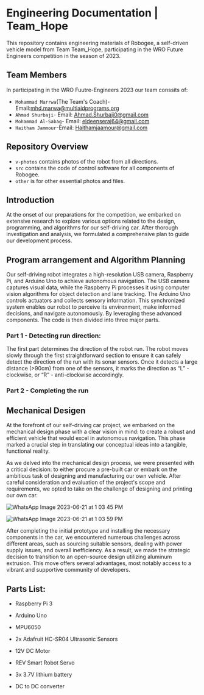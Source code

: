 Engineering Documentation | Team_Hope
====

This repository contains engineering materials of Robogee, a self-driven vehicle model from Team Team_Hope, participating in the WRO Future Engineers competition in the season of 2023.


## Team Members
In participating in the WRO Fuutre-Engineers 2023 our team conssits of:

* `Mohammad Marrwa`(The Team's Coach)-Email:mhd.marwa@multiaidprograms.org
* `Ahmad Shurbaji`- Email: Ahmad.Shurbaji0@gmail.com 
* `Mohammad Al-Sabag`- Email: eldeenseraj64@gmail.com 
* `Haitham Jammour`-Email: Haithamjaamour@gmail.com





## Repository Overview

* `v-photos` contains photos of the robot from all directions.
* `src` contains the code of control software for all components of Robogee.
* `other` is for other essential photos and files.

## Introduction

At the onset of our preparations for the competition, we embarked on extensive research to explore various options related to the design, programming, and algorithms for our self-driving car. After thorough investigation and analysis, we formulated a comprehensive plan to guide our development process. 


## Program arrangement and Algorithm Planning

Our self-driving robot integrates a high-resolution USB camera, Raspberry Pi, and Arduino Uno to achieve autonomous navigation. The USB camera captures visual data, while the Raspberry Pi processes it using computer vision algorithms for object detection and lane tracking. The Arduino Uno controls actuators and collects sensory information. This synchronized system enables our robot to perceive its environment, make informed decisions, and navigate autonomously. By leveraging these advanced components. The code is then divided into three major parts.



### Part 1 - Detecting run direction:
The first part determines the direction of the robot run. The robot moves slowly through the first straightforward section to ensure it can safely detect the direction of the run with its sonar sensors. Once it detects a large distance (>90cm) from one of the sensors, it marks the direction as “L” - clockwise, or “R” - anti-clockwise accordingly.



### Part 2 - Completing the run 






## Mechanical Desigen

At the forefront of our self-driving car project, we embarked on the mechanical design phase with a clear vision in mind: to create a robust and efficient vehicle that would excel in autonomous navigation. This phase marked a crucial step in translating our conceptual ideas into a tangible, functional reality.

As we delved into the mechanical design process, we were presented with a critical decision: to either procure a pre-built car or embark on the ambitious task of designing and manufacturing our own vehicle. After careful consideration and evaluation of the project's scope and requirements, we opted to take on the challenge of designing and printing our own car.

![WhatsApp Image 2023-06-21 at 1 03 45 PM](https://github.com/h0z1a1/Team_Hope_WRO/assets/137758764/045fa6f5-a6ef-46c7-9409-29dc318c0823)


![WhatsApp Image 2023-06-21 at 1 03 59 PM](https://github.com/h0z1a1/Team_Hope_WRO/assets/137758764/bd36fbb6-7573-40d0-9f19-0deb82af83c4)

After completing the initial prototype and installing the necessary components in the car, we encountered numerous challenges across different areas, such as sourcing suitable sensors, dealing with power supply issues, and overall inefficiency. As a result, we made the strategic decision to transition to an open-source design utilizing aluminum extrusion.
This move offers several advantages, most notably access to a vibrant and supportive community of developers.

## Parts List:


* Raspberry Pi 3

* Arduino Uno

* MPU6050

* 2x Adafruit HC-SR04 Ultrasonic Sensors

* 12V DC Motor

*  REV Smart Robot Servo

* 3x 3.7V lithium battery

* DC to DC converter


